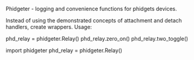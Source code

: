 Phidgeter - logging and convenience functions for phidgets devices.

Instead of using the demonstrated concepts of attachment and detach
handlers, create wrappers. Usage:

phd_relay = phidgeter.Relay()
phd_relay.zero_on()
phd_relay.two_toggle()

import phidgeter
phd_relay = phidgeter.Relay()
